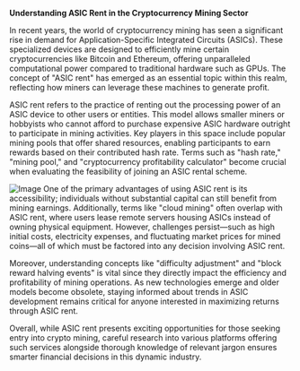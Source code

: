 **Understanding ASIC Rent in the Cryptocurrency Mining Sector**

In recent years, the world of cryptocurrency mining has seen a significant rise in demand for Application-Specific Integrated Circuits (ASICs). These specialized devices are designed to efficiently mine certain cryptocurrencies like Bitcoin and Ethereum, offering unparalleled computational power compared to traditional hardware such as GPUs. The concept of "ASIC rent" has emerged as an essential topic within this realm, reflecting how miners can leverage these machines to generate profit.

ASIC rent refers to the practice of renting out the processing power of an ASIC device to other users or entities. This model allows smaller miners or hobbyists who cannot afford to purchase expensive ASIC hardware outright to participate in mining activities. Key players in this space include popular mining pools that offer shared resources, enabling participants to earn rewards based on their contributed hash rate. Terms such as "hash rate," "mining pool," and "cryptocurrency profitability calculator" become crucial when evaluating the feasibility of joining an ASIC rental scheme.


![Image](https://github.com/user-attachments/assets/31692037-0104-4703-abd1-696b6a7dd41b)
One of the primary advantages of using ASIC rent is its accessibility; individuals without substantial capital can still benefit from mining earnings. Additionally, terms like "cloud mining" often overlap with ASIC rent, where users lease remote servers housing ASICs instead of owning physical equipment. However, challenges persist—such as high initial costs, electricity expenses, and fluctuating market prices for mined coins—all of which must be factored into any decision involving ASIC rent.

Moreover, understanding concepts like "difficulty adjustment" and "block reward halving events" is vital since they directly impact the efficiency and profitability of mining operations. As new technologies emerge and older models become obsolete, staying informed about trends in ASIC development remains critical for anyone interested in maximizing returns through ASIC rent.

Overall, while ASIC rent presents exciting opportunities for those seeking entry into crypto mining, careful research into various platforms offering such services alongside thorough knowledge of relevant jargon ensures smarter financial decisions in this dynamic industry.